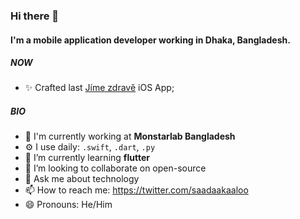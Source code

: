 
### Hi there 👋

#### I'm a mobile application developer working in Dhaka, Bangladesh.


##### NOW

- ✨ Crafted last [Jíme zdravě](https://apps.apple.com/cz/app/j%C3%ADme-zdravě/id1021209578) iOS App;

##### BIO

- 🏢 I'm currently working at **Monstarlab Bangladesh**
- ⚙️ I use daily: `.swift`, `.dart`, `.py`
- 🌱 I’m currently learning **flutter**
- 👯 I’m looking to collaborate on open-source
- 💬 Ask me about technology
- 📫 How to reach me: https://twitter.com/saadaakaaloo
- 😄 Pronouns: He/Him
